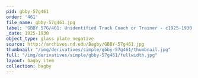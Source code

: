 ```yaml
---
pid: gbby-57g461
order: '461'
file_name: gbby-57g461.jpg
label: 'GBBY 57G/461: Unidentified Track Coach or Trainer - c1925-1930'
_date: 1925-1930
object_type: glass plate negative
source: http://archives.nd.edu/Bagby/GBBY-57g461.jpg
thumbnail: "/img/derivatives/simple/gbby-57g461/thumbnail.jpg"
full: "/img/derivatives/simple/gbby-57g461/fullwidth.jpg"
layout: bagby_item
collection: bagby
---
```

